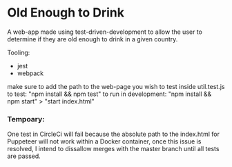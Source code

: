 # Old Enough to Drink 

A web-app made using test-driven-development to allow the user to determine if they are old enough to drink in a given country. 

Tooling: 
* jest
* webpack
 
make sure to add the path to the web-page you wish to test inside util.test.js 
to test: "npm install && npm test"
to run in development: "npm install && npm start" > "start index.html" 

### Tempoary: 
One test in CircleCi will fail because the absolute path to the index.html for Puppeteer will not work within a Docker container, once this issue is resolved, I intend to dissallow merges with the master branch until all tests are passed. 